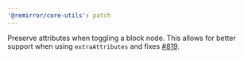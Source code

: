 ```yaml
---
'@remirror/core-utils': patch
---
```


Preserve attributes when toggling a block node. This allows for better support when using `extraAttributes` and fixes [#819](https://github.com/remirror/remirror/issues/819).
